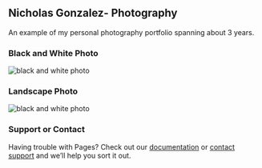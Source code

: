 ## Nicholas Gonzalez- Photography

An example of my personal photography portfolio spanning about 3 years.

### Black and White Photo

![black and white photo](https://drive.google.com/file/d/1bc63PnOGdAMwVnIPNT7rk0JpRUA_4T-B/view?usp=sharing)

### Landscape Photo

![black and white photo](https://drive.google.com/file/d/1YKlEemYE97nRsQgamugR_nR9LIWYhKMw/view?usp=sharing)

### Support or Contact

Having trouble with Pages? Check out our [documentation](https://docs.github.com/categories/github-pages-basics/) or [contact support](https://github.com/contact) and we’ll help you sort it out.
